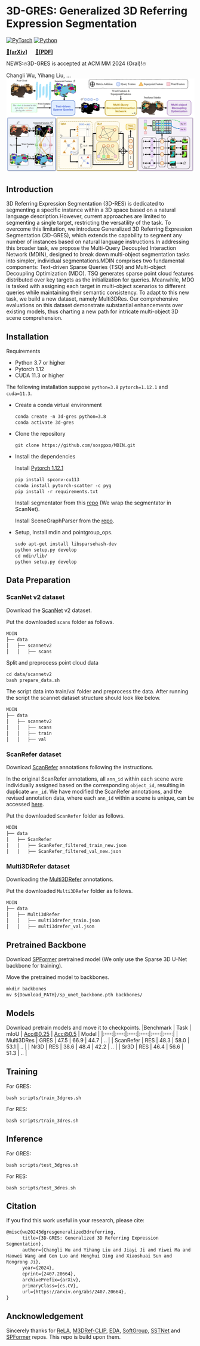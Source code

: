 # 3D-GRES: Generalized 3D Referring Expression Segmentation
[![PyTorch](https://img.shields.io/badge/PyTorch-1.12.1-%23EE4C2C.svg?style=&logo=PyTorch&logoColor=white)](https://pytorch.org/)
[![Python](https://img.shields.io/badge/Python-3.7%20|%203.8%20|%203.9-blue.svg?style=&logo=python&logoColor=ffdd54)](https://www.python.org/downloads/)

**[🔗[arXiv]](https://arxiv.org/abs/2407.20664)** &emsp; 
**[📄[PDF]](https://arxiv.org/pdf/2407.20664)** &emsp;


NEWS:🔥3D-GRES is accepted at ACM MM 2024 (Oral)!🔥

Changli Wu, Yihang Liu, ...
<img src="docs\mdin.png"/>

## Introduction

3D Referring Expression Segmentation (3D-RES) is dedicated to segmenting a specific instance within a 3D space based on a natural language description.However, current approaches are limited to segmenting a single target, restricting the versatility of the task. To overcome this limitation, we introduce Generalized 3D Referring Expression Segmentation (3D-GRES), which extends the capability to segment any number of instances based on natural language instructions.In addressing this broader task, we propose the Multi-Query Decoupled Interaction Network (MDIN), designed to break down multi-object segmentation tasks into simpler, individual segmentations.MDIN comprises two fundamental components: Text-driven Sparse Queries (TSQ) and Multi-object Decoupling Optimization (MDO). TSQ generates sparse point cloud features distributed over key targets as the initialization for queries. Meanwhile, MDO is tasked with assigning each target in multi-object scenarios to different queries while maintaining their semantic consistency. To adapt to this new task, we build a new dataset, namely Multi3DRes. Our comprehensive evaluations on this dataset demonstrate substantial enhancements over existing models, thus charting a new path for intricate multi-object 3D scene comprehension.

## Installation

Requirements

- Python 3.7 or higher
- Pytorch 1.12
- CUDA 11.3 or higher

The following installation suppose `python=3.8` `pytorch=1.12.1` and `cuda=11.3`.
- Create a conda virtual environment

  ```
  conda create -n 3d-gres python=3.8
  conda activate 3d-gres
  ```

- Clone the repository

  ```
  git clone https://github.com/sosppxo/MDIN.git
  ```

- Install the dependencies

  Install [Pytorch 1.12.1](https://pytorch.org/)

  ```
  pip install spconv-cu113
  conda install pytorch-scatter -c pyg
  pip install -r requirements.txt
  ```

  Install segmentator from this [repo](https://github.com/Karbo123/segmentator) (We wrap the segmentator in ScanNet).
  
  Install SceneGraphParser from the [repo](https://github.com/vacancy/SceneGraphParser).

- Setup, Install mdin and pointgroup_ops.

  ```
  sudo apt-get install libsparsehash-dev
  python setup.py develop
  cd mdin/lib/
  python setup.py develop
  ```

## Data Preparation

### ScanNet v2 dataset

Download the [ScanNet](http://www.scan-net.org/) v2 dataset.

Put the downloaded `scans` folder as follows.

```
MDIN
├── data
│   ├── scannetv2
│   │   ├── scans
```

Split and preprocess point cloud data

```
cd data/scannetv2
bash prepare_data.sh
```

The script data into train/val folder and preprocess the data. After running the script the scannet dataset structure should look like below.

```
MDIN
├── data
│   ├── scannetv2
│   │   ├── scans
│   │   ├── train
│   │   ├── val
```

### ScanRefer dataset
Download [ScanRefer](https://github.com/daveredrum/ScanRefer) annotations following the instructions.

In the original ScanRefer annotations, all `ann_id` within each scene were individually assigned based on the corresponding `object_id`, resulting in duplicate `ann_id`. We have modified the ScanRefer annotations, and the revised annotation data, where each `ann_id` within a scene is unique, can be accessed [here]().

Put the downloaded `ScanRefer` folder as follows.
```
MDIN
├── data
│   ├── ScanRefer
│   │   ├── ScanRefer_filtered_train_new.json
│   │   ├── ScanRefer_filtered_val_new.json
```
### Multi3DRefer dataset
Downloading the [Multi3DRefer](https://aspis.cmpt.sfu.ca/projects/multi3drefer/data/multi3drefer_train_val.zip) annotations. 

Put the downloaded `Multi3DRefer` folder as follows.
```
MDIN
├── data
│   ├── Multi3dRefer
│   │   ├── multi3drefer_train.json
│   │   ├── multi3drefer_val.json
```

## Pretrained Backbone

Download [SPFormer](https://stuxmueducn-my.sharepoint.com/:f:/g/personal/22920182204313_stu_xmu_edu_cn/Em7yJHaCHAxFpM15uVwk9cgByDp-67lWQg59vkU-zokHYA?e=IuZV0D) pretrained model (We only use the Sparse 3D U-Net backbone for training).

Move the pretrained model to backbones.
```
mkdir backbones
mv ${Download_PATH}/sp_unet_backbone.pth backbones/
```

## Models
Download pretrain models and move it to checkpoints.
|Benchmark | Task  | mIoU | Acc@0.25 | Acc@0.5 | Model |
|:---:|:---:|:---:|:---:|:---:|:---:|
| Multi3DRes | GRES | 47.5 | 66.9 | 44.7 | .. |
| ScanRefer   | RES | 48.3 | 58.0 | 53.1 | .. |
| Nr3D        | RES | 38.6 | 48.4 | 42.2 | .. |
| Sr3D        | RES | 46.4 | 56.6 | 51.3 | .. |


## Training
For GRES:
```
bash scripts/train_3dgres.sh
```
For RES:
```
bash scripts/train_3dres.sh
```

## Inference
For GRES:
```
bash scripts/test_3dgres.sh
```
For RES:
```
bash scripts/test_3dres.sh
```
## Citation

If you find this work useful in your research, please cite:

```
@misc{wu20243dgresgeneralized3dreferring,
      title={3D-GRES: Generalized 3D Referring Expression Segmentation}, 
      author={Changli Wu and Yihang Liu and Jiayi Ji and Yiwei Ma and Haowei Wang and Gen Luo and Henghui Ding and Xiaoshuai Sun and Rongrong Ji},
      year={2024},
      eprint={2407.20664},
      archivePrefix={arXiv},
      primaryClass={cs.CV},
      url={https://arxiv.org/abs/2407.20664}, 
}
```

## Ancknowledgement

Sincerely thanks for [ReLA](https://github.com/henghuiding/ReLA), [M3DRef-CLIP](https://github.com/3dlg-hcvc/M3DRef-CLIP), [EDA](https://github.com/yanmin-wu/EDA), [SoftGroup](https://github.com/thangvubk/SoftGroup), [SSTNet](https://github.com/Gorilla-Lab-SCUT/SSTNet) and [SPFormer](https://github.com/sunjiahao1999/SPFormer) repos. This repo is build upon them.
